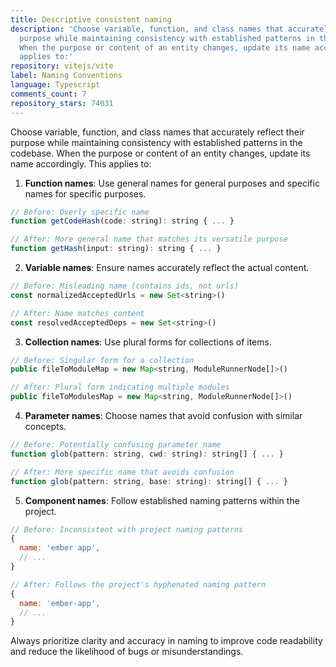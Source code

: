 ```yaml
---
title: Descriptive consistent naming
description: 'Choose variable, function, and class names that accurately reflect their
  purpose while maintaining consistency with established patterns in the codebase.
  When the purpose or content of an entity changes, update its name accordingly. This
  applies to:'
repository: vitejs/vite
label: Naming Conventions
language: Typescript
comments_count: 7
repository_stars: 74031
---
```


Choose variable, function, and class names that accurately reflect their purpose while maintaining consistency with established patterns in the codebase. When the purpose or content of an entity changes, update its name accordingly. This applies to:

1. **Function names**: Use general names for general purposes and specific names for specific purposes.
```javascript
// Before: Overly specific name
function getCodeHash(code: string): string { ... }

// After: More general name that matches its versatile purpose
function getHash(input: string): string { ... }
```

2. **Variable names**: Ensure names accurately reflect the actual content.
```javascript
// Before: Misleading name (contains ids, not urls)
const normalizedAcceptedUrls = new Set<string>()

// After: Name matches content
const resolvedAcceptedDeps = new Set<string>()
```

3. **Collection names**: Use plural forms for collections of items.
```javascript
// Before: Singular form for a collection
public fileToModuleMap = new Map<string, ModuleRunnerNode[]>()

// After: Plural form indicating multiple modules
public fileToModulesMap = new Map<string, ModuleRunnerNode[]>()
```

4. **Parameter names**: Choose names that avoid confusion with similar concepts.
```javascript
// Before: Potentially confusing parameter name
function glob(pattern: string, cwd: string): string[] { ... }

// After: More specific name that avoids confusion
function glob(pattern: string, base: string): string[] { ... }
```

5. **Component names**: Follow established naming patterns within the project.
```javascript
// Before: Inconsistent with project naming patterns
{
  name: 'ember app',
  // ...
}

// After: Follows the project's hyphenated naming pattern
{
  name: 'ember-app',
  // ...
}
```

Always prioritize clarity and accuracy in naming to improve code readability and reduce the likelihood of bugs or misunderstandings.